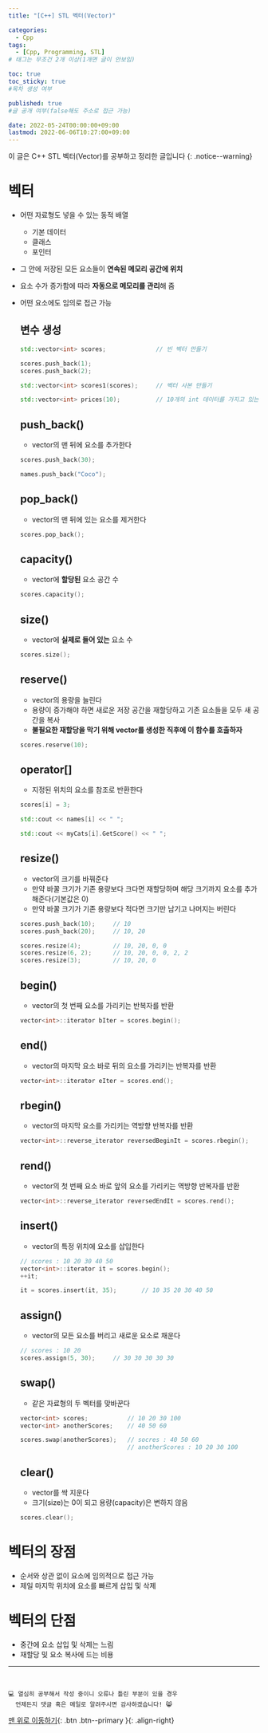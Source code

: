 ```yaml
---
title: "[C++] STL 벡터(Vector)" 

categories:
  - Cpp
tags:
  - [Cpp, Programming, STL]
# 태그는 무조건 2개 이상(1개면 글이 안보임)

toc: true
toc_sticky: true
#목차 생성 여부

published: true
#글 공개 여부(false해도 주소로 접근 가능)

date: 2022-05-24T00:00:00+09:00
lastmod: 2022-06-06T10:27:00+09:00
---
```


이 글은 C++ STL 벡터(Vector)를 공부하고 정리한 글입니다
{: .notice--warning}

# 벡터
- 어떤 자료형도 넣을 수 있는 동적 배열
  - 기본 데이터
  - 클래스
  - 포인터
- 그 안에 저장된 모든 요소들이 **연속된 메모리 공간에 위치**
- 요소 수가 증가함에 따라 **자동으로 메모리를 관리**해 줌
- 어떤 요소에도 임의로 접근 가능

  ## 변수 생성
  ```cpp
  std::vector<int> scores;              // 빈 벡터 만들기
  
  scores.push_back(1);
  scores.push_back(2);

  std::vector<int> scores1(scores);     // 벡터 사본 만들기

  std::vector<int> prices(10);          // 10개의 int 데이터를 가지고 있는 벡터를 만든다(모든 요소의 값은 0)
  ```

  ## push_back()
  - vector의 맨 뒤에 요소를 추가한다
  
  ```cpp
  scores.push_back(30);

  names.push_back("Coco");
  ```
  
  ## pop_back()
  - vector의 맨 뒤에 있는 요소를 제거한다
  
  ```cpp
  scores.pop_back();
  ```
  
  ## capacity()
  - vector에 **할당된** 요소 공간 수
  
  ```cpp
  scores.capacity();
  ```
  
  ## size()
  - vector에 **실제로 들어 있는** 요소 수
  
  ```cpp
  scores.size();
  ```
  
  ## reserve()
  - vector의 용량을 늘린다
  - 용량이 증가해야 하면 새로운 저장 공간을 재할당하고 기존 요소들을 모두 새 공간을 복사
  - **불필요한 재할당을 막기 위해 vector를 생성한 직후에 이 함수를 호출하자**
  
  ```cpp
  scores.reserve(10);
  ```
  
  ## operator[]
  - 지정된 위치의 요소를 참조로 반환한다
  
  ```cpp
  scores[i] = 3;

  std::cout << names[i] << " ";

  std::cout << myCats[i].GetScore() << " ";
  ```
  
  ## resize()
  - vector의 크기를 바꿔준다
  - 만약 바꿀 크기가 기존 용량보다 크다면 재할당하며 해당 크기까지 요소를 추가해준다(기본값은 0)
  - 만약 바꿀 크기가 기존 용량보다 적다면 크기만 남기고 나머지는 버린다
  
  ```cpp
  scores.push_back(10);     // 10
  scores.push_back(20);     // 10, 20

  scores.resize(4);         // 10, 20, 0, 0
  scores.resize(6, 2);      // 10, 20, 0, 0, 2, 2
  scores.resize(3);         // 10, 20, 0
  ```

  ## begin()
  - vector의 첫 번째 요소를 가리키는 반복자를 반환
  
  ```cpp
  vector<int>::iterator bIter = scores.begin();
  ```

  ## end()
  - vector의 마지막 요소 바로 뒤의 요소를 가리키는 반복자를 반환
  
  ```cpp
  vector<int>::iterator eIter = scores.end();
  ```

  ## rbegin()
  - vector의 마지막 요소를 가리키는 역방향 반복자를 반환
  
  ```cpp
  vector<int>::reverse_iterator reversedBeginIt = scores.rbegin();
  ```
  
  ## rend()
  - vector의 첫 번째 요소 바로 앞의 요소를 가리키는 역방향 반복자를 반환
  
  ```cpp
  vector<int>::reverse_iterator reversedEndIt = scores.rend();
  ```
  
  ## insert()
  - vector의 특정 위치에 요소를 삽입한다
  
  ```cpp
  // scores : 10 20 30 40 50
  vector<int>::iterator it = scores.begin();
  ++it;

  it = scores.insert(it, 35);       // 10 35 20 30 40 50
  ```

  ## assign()
  - vector의 모든 요소를 버리고 새로운 요소로 채운다
  
  ```cpp
  // scores : 10 20
  scores.assign(5, 30);     // 30 30 30 30 30
  ```

  ## swap()
  - 같은 자료형의 두 벡터를 맞바꾼다
  
  ```cpp
  vector<int> scores;           // 10 20 30 100
  vector<int> anotherScores;    // 40 50 60

  scores.swap(anotherScores);   // socres : 40 50 60
                                // anotherScores : 10 20 30 100
  ```

  ## clear()
  - vector를 싹 지운다
  - 크기(size)는 0이 되고 용량(capacity)은 변하지 않음
  
  ```cpp
  scores.clear();
  ```

# 벡터의 장점
- 순서와 상관 없이 요소에 임의적으로 접근 가능
- 제일 마지막 위치에 요소를 빠르게 삽입 및 삭제

# 벡터의 단점
- 중간에 요소 삽입 및 삭제는 느림
- 재할당 및 요소 복사에 드는 비용

***
<br>

    💻 열심히 공부해서 작성 중이니 오류나 틀린 부분이 있을 경우 
      언제든지 댓글 혹은 메일로 알려주시면 감사하겠습니다! 😸

[맨 위로 이동하기](#){: .btn .btn--primary }{: .align-right}